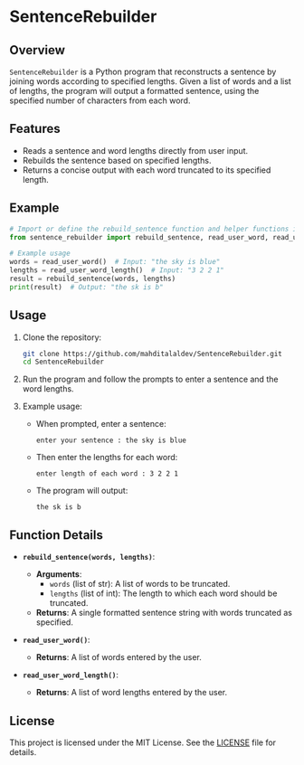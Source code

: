 # SentenceRebuilder

## Overview
`SentenceRebuilder` is a Python program that reconstructs a sentence by joining words according to specified lengths. Given a list of words and a list of lengths, the program will output a formatted sentence, using the specified number of characters from each word.

## Features
- Reads a sentence and word lengths directly from user input.
- Rebuilds the sentence based on specified lengths.
- Returns a concise output with each word truncated to its specified length.

## Example

```python
# Import or define the rebuild_sentence function and helper functions in sentence_rebuilder.py
from sentence_rebuilder import rebuild_sentence, read_user_word, read_user_word_length

# Example usage
words = read_user_word()  # Input: "the sky is blue"
lengths = read_user_word_length()  # Input: "3 2 2 1"
result = rebuild_sentence(words, lengths)
print(result)  # Output: "the sk is b"
```

## Usage
1. Clone the repository:
    ```bash
    git clone https://github.com/mahditalaldev/SentenceRebuilder.git
    cd SentenceRebuilder
    ```

2. Run the program and follow the prompts to enter a sentence and the word lengths.

3. Example usage:
    - When prompted, enter a sentence:
      ```
      enter your sentence : the sky is blue
      ```
    - Then enter the lengths for each word:
      ```
      enter length of each word : 3 2 2 1
      ```

    - The program will output:
      ```
      the sk is b
      ```

## Function Details
- **`rebuild_sentence(words, lengths)`**:
  - **Arguments**: 
    - `words` (list of str): A list of words to be truncated.
    - `lengths` (list of int): The length to which each word should be truncated.
  - **Returns**: A single formatted sentence string with words truncated as specified.

- **`read_user_word()`**:
  - **Returns**: A list of words entered by the user.

- **`read_user_word_length()`**:
  - **Returns**: A list of word lengths entered by the user.

## License
This project is licensed under the MIT License. See the [LICENSE](LICENSE) file for details.
